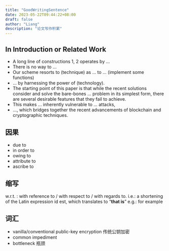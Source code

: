 ```yaml
---
title: "GoodWritingSentence"
date: 2023-05-22T09:44:22+08:00
draft: false
author: "Liang"
description: "论文写作积累"
---
```


## In Introduction or Related Work

- A long line of constructions 1, 2 operates by ...
- There is no way to ...
- Our scheme resorts to (technique) as ... to ... (implement some functions)
- ... by harnessing the power of (technology).
- The starting point of this paper is that while the recent solutions consider and solve the bare-bones ... problem in its simplest form, there are several desirable features that they fail to achieve.
- This makes ... inherently vulnerable to ... attacks,
- ..., which bridges together the recent advancements of blockchain and cryptographic techniques.

## 因果
- due to
- in order to
- owing to
- attribute to
- ascribe to


## 缩写
w.r.t. : with reference to / with respect to / with regards to.
i.e.: a shortening of the Latin expression id est, which translates to “**that is**”
e.g.: for example

## 词汇
- vanilla/conventional public-key encryption 传统公钥加密
- common impediment 
- bottleneck    瓶颈